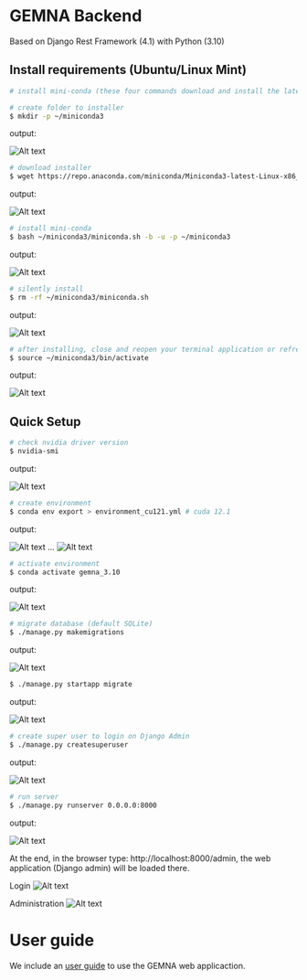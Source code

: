 # GEMNA Backend

Based on Django Rest Framework (4.1) with Python (3.10)

## Install requirements (Ubuntu/Linux Mint)
``` bash
# install mini-conda (these four commands download and install the latest 64-bit version of the Linux installer)

# create folder to installer
$ mkdir -p ~/miniconda3
```
output:

![Alt text](/setup_img/conda_mkdir.png)

``` bash
# download installer
$ wget https://repo.anaconda.com/miniconda/Miniconda3-latest-Linux-x86_64.sh -O ~/miniconda3/miniconda.sh
```
output:

![Alt text](/setup_img/conda_download.png)

``` bash
# install mini-conda
$ bash ~/miniconda3/miniconda.sh -b -u -p ~/miniconda3
```
output:

![Alt text](/setup_img/conda_bash.png)

``` bash
# silently install
$ rm -rf ~/miniconda3/miniconda.sh
```
output:

![Alt text](/setup_img/conda_rm.png)

``` bash
# after installing, close and reopen your terminal application or refresh it to activate mini-conda
$ source ~/miniconda3/bin/activate
```
output:

![Alt text](/setup_img/conda_source.png)


## Quick Setup
``` bash
# check nvidia driver version
$ nvidia-smi
```
output:

![Alt text](/setup_img/nvidia_smi.png)

``` bash
# create environment
$ conda env export > environment_cu121.yml # cuda 12.1
```
output:

![Alt text](/setup_img/install_env1.png)
...
![Alt text](/setup_img/install_env2.png)

``` bash
# activate environment
$ conda activate gemna_3.10
```
output:

![Alt text](/setup_img/activate_env.png)

``` bash
# migrate database (default SQLite)
$ ./manage.py makemigrations
```
output:

![Alt text](/setup_img/makemigrations.png)

``` bash
$ ./manage.py startapp migrate
```
output:

![Alt text](/setup_img/migrate.png)

``` bash
# create super user to login on Django Admin
$ ./manage.py createsuperuser
```
output:

![Alt text](/setup_img/createsuperuser.png)

``` bash
# run server
$ ./manage.py runserver 0.0.0.0:8000
```
output:

![Alt text](/setup_img/runserver.png)

At the end, in the browser type: http://localhost:8000/admin, the web application (Django admin) will be loaded there.

Login
![Alt text](/setup_img/login_drf.png)

Administration
![Alt text](/setup_img/admin_drf.png)


# User guide
We include an [user guide](https://github.com/win7/GEMNA_Backend/blob/main/GEMNA_User_guide.pdf) to use the GEMNA web applicaction.

